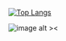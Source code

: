 [![Top Langs](https://github-readme-stats.vercel.app/api/top-langs/?username=Rumanns&layout=compact)](https://github.com/anuraghazra/github-readme-stats)

![image alt ><](https://github-readme-stats.vercel.app/api?username=Rumanns&show_icons=true&theme=radical)






